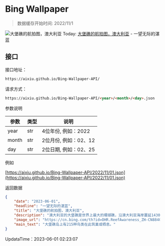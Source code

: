 # Bing Wallpaper

> 数据缓存开始时间: 2022/11/1

![大堡礁的航拍图，澳大利亚](https://cn.bing.com/th?id=OHR.ReefAwareness_ZH-CN8840949729_1920x1080.webp)
Today: [大堡礁的航拍图，澳大利亚](https://cn.bing.com/th?id=OHR.ReefAwareness_ZH-CN8840949729_1920x1080.webp) - 一望无际的湛蓝

## 接口

接口地址：

```html
https://aixiu.github.io/Bing-Wallpaper-API/
```

请求方式：

```html
https://aixiu.github.io/Bing-Wallpaper-API/<year>/<month>/<day>.json
```

参数说明

| 参数 | 类型 | 说明 |
| - | - | - |
| year | str | 4位年份, 例如：2022 |
| month | str | 2位月份, 例如：02、12 |
| day | str | 2位日期, 例如：02、25 |

例如

[https://aixiu.github.io/Bing-Wallpaper-API/2022/11/01.json](https://aixiu.github.io/Bing-Wallpaper-API/2022/11/01.json)

返回数据

```json
{
    "date": "2023-06-01",
    "headline": "一望无际的湛蓝",
    "title": "大堡礁的航拍图，澳大利亚",
    "description": "澳大利亚的大堡礁是世界上最大的珊瑚礁，沿澳大利亚海岸蔓延1430英里。许多海洋生物生活在这个珊瑚礁生态系统中，包括鲸鱼、海豚、海龟以及1500多种鱼类。遗憾的是，这处世界自然遗产正受到气候变化、污染和过度捕捞的威胁。每年的六月一日是世界珊瑚礁日，旨在让人们意识到海洋珊瑚礁系统的脆弱性和重要性，提醒我们每一个人、每一个组织和企业保护这些宝藏、维持自然的平衡。",
    "image_url": "https://cn.bing.com/th?id=OHR.ReefAwareness_ZH-CN8840949729_1920x1080.webp",
    "main_text": "大堡礁岛上有215种鸟类在此筑巢或栖息。"
}
```

UpdataTime：2023-06-01 02:23:07
